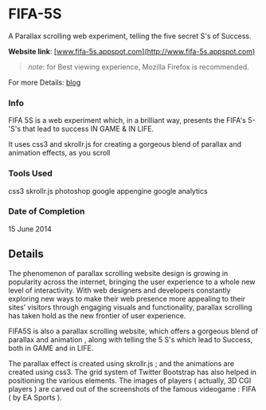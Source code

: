 # FIFA-5S
A Parallax scrolling web experiment, telling the five secret S's of Success.

**Website link**: [www.fifa-5s.appspot.com](http://www.fifa-5s.appspot.com)

>*note*: for Best viewing experience, Mozilla Firefox is recommended.


For more Details: [blog](http://mananworks.blogspot.in/2014/06/fifa-5s.html)


### Info

FIFA 5S is a web experiment which, in a brilliant way, presents the FIFA's 5-'S's that lead to success IN GAME & IN LIFE.

It uses css3 and skrollr.js for creating a gorgeous blend of parallax and animation effects, as you scroll


### Tools Used

css3
skrollr.js
photoshop
google appengine
google analytics


### Date of Completion

15 June 2014


## Details

The phenomenon of parallax scrolling website design is growing in popularity across the internet, bringing the user experience to a whole new level of interactivity.
With web designers and developers constantly exploring new ways to make their web presence more appealing to their sites’ visitors through engaging visuals and functionality, parallax scrolling has taken hold as the new frontier of user experience.

FIFA5S is also a parallax scrolling website, which offers a gorgeous blend of parallax and animation , along with telling the 5 S's which lead to Success, both in GAME and in LIFE.

The parallax effect is created using skrollr.js ; and the animations are created using css3. The grid system of Twitter Bootstrap has also helped in positioning the various elements. The images of players ( actually, 3D CGI players ) are carved out of the screenshots of the famous videogame : FIFA ( by EA Sports ). 

